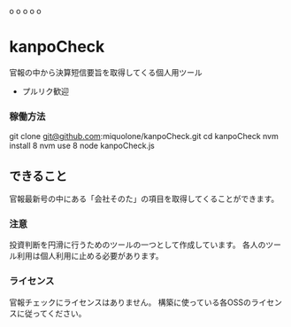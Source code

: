 
o
o
o
o
o

# kanpoCheck
官報の中から決算短信要旨を取得してくる個人用ツール


 * プルリク歓迎


### 稼働方法
  git clone git@github.com:miquolone/kanpoCheck.git
  cd kanpoCheck
  nvm install 8
  nvm use 8
  node kanpoCheck.js

## できること
官報最新号の中にある「会社そのた」の項目を取得してくることができます。

### 注意
投資判断を円滑に行うためのツールの一つとして作成しています。
各人のツール利用は個人利用に止める必要があります。


### ライセンス
官報チェックにライセンスはありません。
構築に使っている各OSSのライセンスに従ってください。
